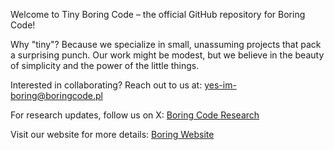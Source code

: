 Welcome to Tiny Boring Code – the official GitHub repository for Boring Code!

Why "tiny"? Because we specialize in small, unassuming projects that pack a surprising punch. Our work might be modest, but we believe in the beauty of simplicity and the power of the little things.

Interested in collaborating? Reach out to us at: yes-im-boring@boringcode.pl

For research updates, follow us on X: [Boring Code Research](x.com/_boringcode)

Visit our website for more details: [Boring Website](https://www.boringcode.pl)
